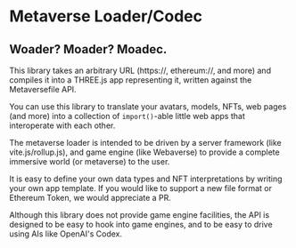 # Metaverse Loader/Codec
## Woader? Moader? Moadec.

This library takes an arbitrary URL (https://, ethereum://, and more) and compiles it into a THREE.js app representing it, written against the Metaversefile API. 

You can use this library to translate your avatars, models, NFTs, web pages (and more) into a collection of `import()`-able little web apps that interoperate with each other.

The metaverse loader is intended to be driven by a server framework (like vite.js/rollup.js), and game engine (like Webaverse) to provide a complete immersive world (or metaverse) to the user.

It is easy to define your own data types and NFT interpretations by writing your own app template. If you would like to support a new file format or Ethereum Token, we would appreciate a PR.

Although this library does not provide game engine facilities, the API is designed to be easy to hook into game engines, and to be easy to drive using AIs like OpenAI's Codex.
